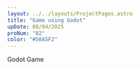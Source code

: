```yaml
---
layout: ../../layouts/ProjectPages.astro
title: "Game using Godot"
upDate: 08/04/2025
proNum: "02"
color: "#50A5F2"
---
```

Godot Game
